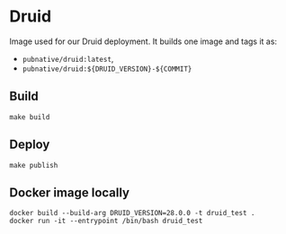 # Druid 

Image used for our Druid deployment.
It builds one image and tags it as:

- `pubnative/druid:latest`,
- `pubnative/druid:${DRUID_VERSION}-${COMMIT}`

## Build

`make build`

## Deploy

`make publish`

## Docker image locally

```
docker build --build-arg DRUID_VERSION=28.0.0 -t druid_test .
docker run -it --entrypoint /bin/bash druid_test 
```